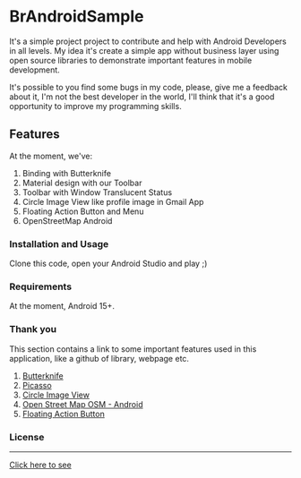 BrAndroidSample
=======

It's a simple project project to contribute and help with Android Developers in all levels. My idea it's create a simple app without business layer using open source libraries to demonstrate important features in mobile development.

It's possible to you find some bugs in my code, please, give me a feedback about it, I'm not the best developer in the world, I'll think that it's a good opportunity to improve my programming skills.

## Features
At the moment, we've:

1. Binding with Butterknife
2. Material design with our Toolbar
3. Toolbar with Window Translucent Status
4. Circle Image View like profile image in Gmail App
5. Floating Action Button and Menu
6. OpenStreetMap Android

### Installation and Usage
Clone this code, open your Android Studio and play ;)

### Requirements
At the moment, Android 15+.

### Thank you
This section contains a link to some important features used in this application, like a github of library, webpage etc.

1. [Butterknife](http://jakewharton.github.io/butterknife/)
2. [Picasso](http://square.github.io/picasso/)
3. [Circle Image View](https://github.com/hdodenhof/CircleImageView)
4. [Open Street Map OSM - Android](https://github.com/osmdroid/osmdroid)
5. [Floating Action Button](https://github.com/Clans/FloatingActionButton)

### License
----------
[Click here to see](https://github.com/brunogabriel/BrAndroidSample/blob/master/LICENSE)
